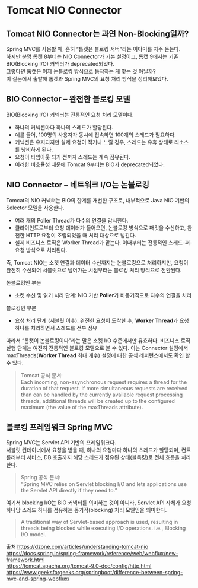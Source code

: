 # Tomcat NIO Connector

## Tomcat NIO Connector는 과연 Non-Blocking일까?

Spring MVC를 사용할 때, 흔히 “톰캣은 블로킹 서버”라는 이야기를 자주 듣는다.  
하지만 분명 톰캣 8부터는 NIO Connector가 기본 설정이고, 톰캣 9에서는 기존 BIO(Blocking I/O) 커넥터가 deprecated되었다.  
그렇다면 톰캣은 이제 논블로킹 방식으로 동작하는 게 맞는 것 아닐까?  
이 질문에서 출발해 톰캣과 Spring MVC의 요청 처리 방식을 정리해보았다.

## BIO Connector – 완전한 블로킹 모델

BIO(Blocking I/O) 커넥터는 전통적인 요청 처리 모델이다.

- 하나의 커넥션마다 하나의 스레드가 할당된다.
- 예를 들어, 100명의 사용자가 동시에 접속하면 100개의 스레드가 필요하다.
- 커넥션은 유지되지만 실제 요청이 적거나 느릴 경우, 스레드는 유휴 상태로 리소스를 낭비하게 된다.
- 요청이 타임아웃 되기 전까지 스레드는 계속 점유된다.
- 이러한 비효율성 때문에 Tomcat 9부터는 BIO가 deprecated되었다.

## NIO Connector – 네트워크 I/O는 논블로킹

Tomcat의 NIO 커넥터는 BIO의 한계를 개선한 구조로, 내부적으로 Java NIO 기반의 Selector 모델을 사용한다.

- 여러 개의 Poller Thread가 다수의 연결을 감시한다.
- 클라이언트로부터 요청 데이터가 들어오면, 논블로킹 방식으로 패킷을 수신하고, 완전한 HTTP 요청이 조립되었을 때 처리 대상으로 넘긴다.
- 실제 비즈니스 로직은 Worker Thread가 맡는다. 이때부터는 전통적인 스레드-퍼-요청 방식으로 처리된다.

즉, Tomcat NIO는 소켓 연결과 데이터 수신까지는 논블로킹으로 처리하지만, 요청이 완전히 수신되어 서블릿으로 넘어가는 시점부터는 블로킹 처리 방식으로 전환된다.

논블로킹인 부분

- 소켓 수신 및 읽기 처리 단계: NIO 기반 **Poller**가 비동기적으로 다수의 연결을 처리

블로킹인 부분

- 요청 처리 단계 (서블릿 이후): 완전한 요청이 도착한 후, **Worker Thread**가 요청 하나를 처리하면서 스레드를 전부 점유

따라서 “톰캣이 논블로킹이다"라는 말은 소켓 I/O 수준에서만 유효하다. 비즈니스 로직 실행 단계는 여전히 전통적인 블로킹 모델으로 볼 수 있다.
이는 Connector 설정에서 maxThreads(**Worker Thread** 최대 개수) 설정에 대한 공식 레퍼런스에서도 확인 할 수 있다.

> Tomcat 공식 문서:  
> Each incoming, non-asynchronous request requires a thread for the duration of that request. If more simultaneous requests are received than can be handled by the currently available request processing threads, additional threads will be created up to the configured maximum (the value of the maxThreads attribute).

## 블로킹 프레임워크 Spring MVC

Spring MVC는 Servlet API 기반의 프레임워크다.  
서블릿 컨테이너에서 요청을 받을 때, 하나의 요청마다 하나의 스레드가 할당되며, 컨트롤러부터 서비스, DB 호출까지 해당 스레드가 점유된 상태(블록킹)로 전체 흐름을 처리한다.

> Spring 공식 문서:  
> “Spring MVC relies on Servlet blocking I/O and lets applications use the Servlet API directly if they need to.”

여기서 blocking I/O는 BIO 커넥터를 의미하는 것이 아니라,
Servlet API 자체가 요청 하나당 스레드 하나를 점유하는 동기적(blocking) 처리 모델임을 의미한다.

> A traditional way of Servlet-based approach is used, resulting in threads being blocked while executing I/O operations. i.e., Blocking I/O model.

출처
https://dzone.com/articles/understanding-tomcat-nio  
https://docs.spring.io/spring-framework/reference/web/webflux/new-framework.html  
https://tomcat.apache.org/tomcat-9.0-doc/config/http.html  
https://www.geeksforgeeks.org/springboot/difference-between-spring-mvc-and-spring-webflux/
